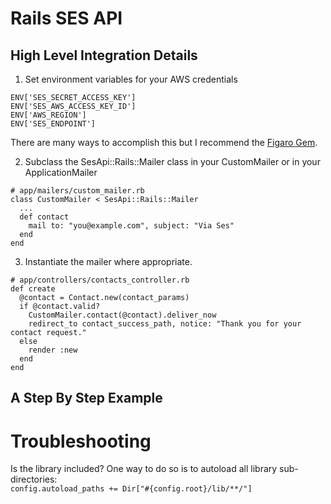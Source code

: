 # Rails SES API  
## High Level Integration Details  
1. Set environment variables for your AWS credentials  
```
ENV['SES_SECRET_ACCESS_KEY']
ENV['SES_AWS_ACCESS_KEY_ID']
ENV['AWS_REGION']
ENV['SES_ENDPOINT']
```
There are many ways to accomplish this but I recommend the [Figaro Gem](https://github.com/laserlemon/figaro).  

2. Subclass the SesApi::Rails::Mailer class in your CustomMailer or in your ApplicationMailer
```
# app/mailers/custom_mailer.rb
class CustomMailer < SesApi::Rails::Mailer
  ...
  def contact
    mail to: "you@example.com", subject: "Via Ses"
  end
end
```
3. Instantiate the mailer where appropriate.  
```
# app/controllers/contacts_controller.rb  
def create
  @contact = Contact.new(contact_params)
  if @contact.valid?
    CustomMailer.contact(@contact).deliver_now
    redirect_to contact_success_path, notice: "Thank you for your contact request."
  else
    render :new
  end
end
```
## A Step By Step Example  



# Troubleshooting
Is the library included?  One way to do so is to autoload all library sub-directories:  
`config.autoload_paths += Dir["#{config.root}/lib/**/"]`  
  

